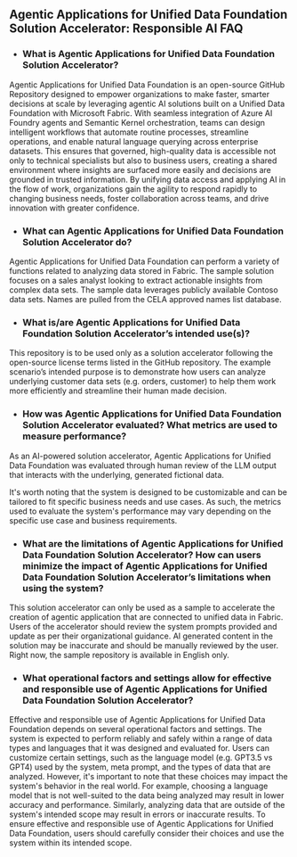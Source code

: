 ## Agentic Applications for Unified Data Foundation Solution Accelerator: Responsible AI FAQ 

- ### What is Agentic Applications for Unified Data Foundation Solution Accelerator? 

Agentic Applications for Unified Data Foundation is an open-source GitHub Repository designed to empower organizations to make faster, smarter decisions at scale by leveraging agentic AI solutions built on a Unified Data Foundation with Microsoft Fabric. With seamless integration of Azure AI Foundry agents and Semantic Kernel orchestration, teams can design intelligent workflows that automate routine processes, streamline operations, and enable natural language querying across enterprise datasets. This ensures that governed, high-quality data is accessible not only to technical specialists but also to business users, creating a shared environment where insights are surfaced more easily and decisions are grounded in trusted information. By unifying data access and applying AI in the flow of work, organizations gain the agility to respond rapidly to changing business needs, foster collaboration across teams, and drive innovation with greater confidence. 
 

- ### What can Agentic Applications for Unified Data Foundation Solution Accelerator do? 

Agentic Applications for Unified Data Foundation can perform a variety of functions related to analyzing data stored in Fabric. The sample solution focuses on a sales analyst looking to extract actionable insights from complex data sets. The sample data leverages publicly available Contoso data sets. Names are pulled from the CELA approved names list database. 

 

- ### What is/are Agentic Applications for Unified Data Foundation Solution Accelerator’s intended use(s)? 

This repository is to be used only as a solution accelerator following the open-source license terms listed in the GitHub repository. The example scenario’s intended purpose is to demonstrate how users can analyze underlying customer data sets (e.g. orders, customer) to help them work more efficiently and streamline their human made decision. 

 

- ### How was Agentic Applications for Unified Data Foundation Solution Accelerator evaluated? What metrics are used to measure performance? 

As an AI-powered solution accelerator, Agentic Applications for Unified Data Foundation was evaluated through human review of the LLM output that interacts with the underlying, generated fictional data. 

It's worth noting that the system is designed to be customizable and can be tailored to fit specific business needs and use cases. As such, the metrics used to evaluate the system's performance may vary depending on the specific use case and business requirements. 

 

- ### What are the limitations of Agentic Applications for Unified Data Foundation Solution Accelerator? How can users minimize the impact of Agentic Applications for Unified Data Foundation Solution Accelerator’s limitations when using the system? 

This solution accelerator can only be used as a sample to accelerate the creation of agentic application that are connected to unified data in Fabric. Users of the accelerator should review the system prompts provided and update as per their organizational guidance. AI generated content in the solution may be inaccurate and should be manually reviewed by the user. Right now, the sample repository is available in English only. 

 

- ### What operational factors and settings allow for effective and responsible use of Agentic Applications for Unified Data Foundation Solution Accelerator? 

Effective and responsible use of Agentic Applications for Unified Data Foundation depends on several operational factors and settings. The system is expected to perform reliably and safely within a range of data types and languages that it was designed and evaluated for. Users can customize certain settings, such as the language model (e.g. GPT3.5 vs GPT4) used by the system, meta prompt, and the types of data that are analyzed. However, it's important to note that these choices may impact the system's behavior in the real world. For example, choosing a language model that is not well-suited to the data being analyzed may result in lower accuracy and performance. Similarly, analyzing data that are outside of the system's intended scope may result in errors or inaccurate results. To ensure effective and responsible use of Agentic Applications for Unified Data Foundation, users should carefully consider their choices and use the system within its intended scope. 